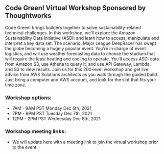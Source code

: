 ## Code Green! Virtual Workshop Sponsored by Thoughtworks


Code Green! brings builders together to solve sustainability-related technical challenges. In this workshop, we’ll explore the Amazon Sustainability Data Initiative (ASDI) and learn how to access, manipulate and interpret a key data set. The scenario: Major League DeepRacer has swept the globe becoming a hugely popular event. You’re in charge of event logistics, and will use weather forecasting data to choose the stadium that will require the least heating and cooling to operate. You’ll access ASDI data from Amazon S3, use Athena to query it, and use API Gateway, Lambda, and S3 to view results. Join us for this 200-level workshop and get live advice from AWS Solutions architects as you walk through the guided build. Just bring a computer and AWS account, and look for the slot that fits your time zone.

### Workshop options:
- 7AM - 9AM PST Monday Dec 6th, 2021
- 7PM - 9PM PST Tuesday Dec 7th, 2021
- 12PM - 2PM PST Wednesday Dec 8th, 2021

### Workshop meeting links:
- We will update here with a meeting link to join the virtual workshop prior to the event.
